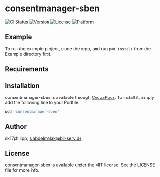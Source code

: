 # consentmanager-sben

[![CI Status](https://img.shields.io/travis/sk17philipp/consentmanager-sben.svg?style=flat)](https://travis-ci.org/sk17philipp/consentmanager-sben)
[![Version](https://img.shields.io/cocoapods/v/consentmanager-sben.svg?style=flat)](https://cocoapods.org/pods/consentmanager-sben)
[![License](https://img.shields.io/cocoapods/l/consentmanager-sben.svg?style=flat)](https://cocoapods.org/pods/consentmanager-sben)
[![Platform](https://img.shields.io/cocoapods/p/consentmanager-sben.svg?style=flat)](https://cocoapods.org/pods/consentmanager-sben)

## Example

To run the example project, clone the repo, and run `pod install` from the Example directory first.

## Requirements

## Installation

consentmanager-sben is available through [CocoaPods](https://cocoapods.org). To install
it, simply add the following line to your Podfile:

```ruby
pod 'consentmanager-sben'
```

## Author

sk17philipp, s.abdelmalak@bit-serv.de

## License

consentmanager-sben is available under the MIT license. See the LICENSE file for more info.
